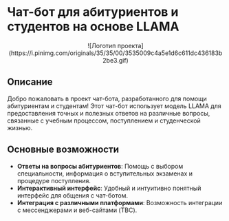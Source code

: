 # Чат-бот для абитуриентов и студентов на основе LLAMA

<div align = "center">
![Логотип проекта](https://i.pinimg.com/originals/35/35/00/3535009c4a5e1d6c611dc436183b2be3.gif)
</div>

## Описание

Добро пожаловать в проект чат-бота, разработанного для помощи абитуриентам и студентам! Этот чат-бот использует модель LLAMA для предоставления точных и полезных ответов на различные вопросы, связанные с учебным процессом, поступлением и студенческой жизнью.

## Основные возможности

- **Ответы на вопросы абитуриентов**: Помощь с выбором специальности, информация о вступительных экзаменах и процедуре поступления.
- **Интерактивный интерфейс**: Удобный и интуитивно понятный интерфейс для общения с чат-ботом.
- **Интеграция с различными платформами**: Возможность интеграции с мессенджерами и веб-сайтами (TBC).
